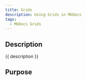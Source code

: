 ```yaml
---
title: Grids
description: Using Grids in MkDocs
tags:
  - MkDocs Grids
---
```


## Description

{{ description }}

## Purpose

